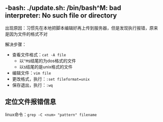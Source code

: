 ## -bash: ./update.sh: /bin/bash^M: bad interpreter: No such file or directory

出现原因：习惯先在本地把脚本编辑好再上传到服务器，但是发现执行报错，原来是因为文件的格式不对

解决步骤：
- 查看文件格式：`cat -A file`
  - 以`^M$`结尾的为dos格式的文件
  - 以`$`结尾的是unix格式的文件
- 编辑文件：`vim file`
- 更改格式，执行：`:set fileformat=unix`
- 保存退出，执行：`:wq`

## 定位文件报错信息

linux命令：`grep -C <num> "pattern" filename`